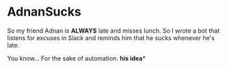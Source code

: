 # AdnanSucks

So my friend Adnan is **ALWAYS** late and misses lunch. So I wrote a bot that listens for excuses in Slack and reminds him that he sucks whenever he's late.

You know... For the sake of automation. **his idea***
